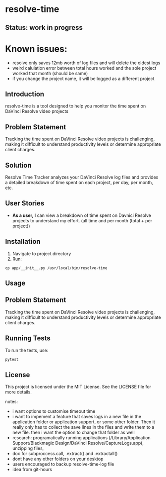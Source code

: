 # resolve-time

## Status: work in progress

# Known issues:
- resolve only saves 12mb worth of log files and will delete the oldest logs
- weird calulation error between total hours worked and the sole project worked that month (should be same)
- if you change the project name, it will be logged as a different project


## Introduction
resolve-time is a tool designed to help you monitor the time spent on DaVinci Resolve video projects

## Problem Statement
Tracking the time spent on DaVinci Resolve video projects is challenging, making it difficult to understand productivity levels or determine appropriate client charges.

## Solution
Resolve Time Tracker analyzes your DaVinci Resolve log files and provides a detailed breakdown of time spent on each project, per day, per month, etc.

## User Stories
<!-- - **As a user,** I can provide my log file folder for analysis. -->
- **As a user,** I can view a breakdown of time spent on Davnici Resolve projects to understand my effort. (all time and per month (total + per project))
<!-- - **As a user,** I can view a heatmap graph showing total days spent editing to understand my consistency. -->

## Installation

1. Navigate to project directory
2. Run:
```
cp app/__init__.py /usr/local/bin/resolve-time
```

## Usage

## Problem Statement
Tracking the time spent on DaVinci Resolve video projects is challenging, making it difficult to understand productivity levels or determine appropriate client charges.

## Running Tests
To run the tests, use:
```bash
pytest
```

## License
This project is licensed under the MIT License. See the LICENSE file for more details.

notes:
- i want options to customise timeout time
- i want to impement a feature that saves logs in a new file in the application folder or application support, or some other folder. Then it really only has to collect the save lines in the files and write them to a new file. then i want the option to change that folder as well
- research: programatically running applications (/Library/Application Support/Blackmagic Design/DaVinci Resolve/CaptureLogs.app), unzipping files,
- doc for subproccess.call, .extract() and .extractall()
- dont have any other folders on your desktop
- users encouraged to backup resolve-time-log file
- idea from git-hours

